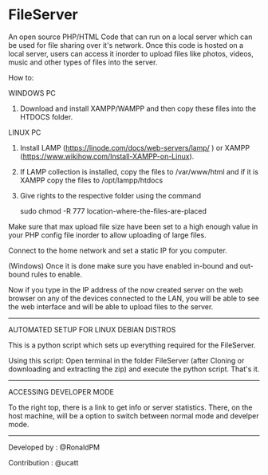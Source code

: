 # FileServer
An open source PHP/HTML Code that can run on a local server which can be used for file sharing over it's network.
Once this code is hosted on a local server, users can access it inorder to upload files like photos, videos, music 
and other types of files into the server.

How to:

WINDOWS PC
1) Download and install XAMPP/WAMPP and then copy these files into the HTDOCS folder. 

LINUX PC
1) Install LAMP (https://linode.com/docs/web-servers/lamp/ ) or XAMPP (https://www.wikihow.com/Install-XAMPP-on-Linux).
2) If LAMP collection is installed, copy the files to /var/www/html and if it is XAMPP copy the files to /opt/lampp/htdocs
3) Give rights to the respective folder using the command 
    
    sudo chmod -R 777 location-where-the-files-are-placed
    
Make sure that max upload file size have been set to a high enough value in your PHP config file inorder to allow uploading of large files.

Connect to the home network and set a static IP for you computer.

(Windows) Once it is done make sure you have enabled in-bound and out-bound rules to enable.

Now if you type in the IP address of the now created server on the web browser on any of the devices connected to the LAN,
you will be able to see the web interface and will be able to upload files to the server.


-----------------------------------------------

AUTOMATED SETUP FOR LINUX DEBIAN DISTROS

This is a python script which sets up everything required for the FileServer. 

Using this script:
Open terminal in the folder FileServer (after Cloning or downloading and extracting the zip) and execute the python script. That's it.

-----------------------------------------------

ACCESSING DEVELOPER MODE

To the right top, there is a link to get info or server statistics. There, on the host machine, will be a option to switch between normal mode and develper mode.

-----------------------------------------------

Developed by : @RonaldPM

Contribution : @ucatt
